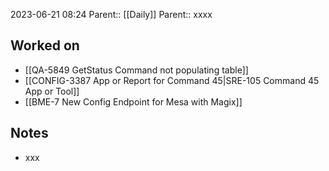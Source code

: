 2023-06-21 08:24
Parent:: [[Daily]] 
Parent:: xxxx






## Worked on

- [[QA-5849 GetStatus Command not populating table]]
- [[CONFIG-3387 App or Report for Command 45|SRE-105 Command 45 App or Tool]]
- [[BME-7 New Config Endpoint for Mesa with Magix]]

## Notes

- xxx





